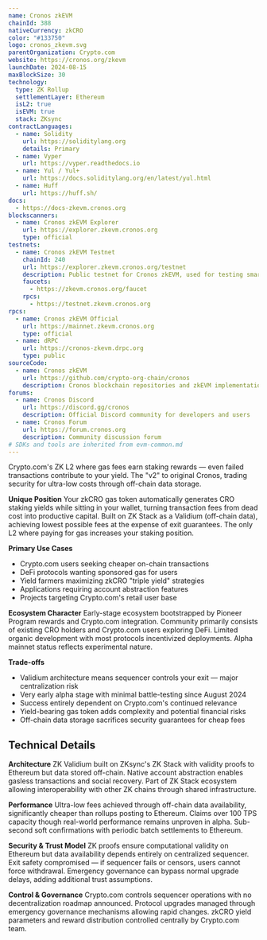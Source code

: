 ```yaml
---
name: Cronos zkEVM
chainId: 388
nativeCurrency: zkCRO
color: "#133750"
logo: cronos_zkevm.svg
parentOrganization: Crypto.com
website: https://cronos.org/zkevm
launchDate: 2024-08-15
maxBlockSize: 30
technology:
  type: ZK Rollup
  settlementLayer: Ethereum
  isL2: true
  isEVM: true
  stack: ZKsync
contractLanguages:
  - name: Solidity
    url: https://soliditylang.org
    details: Primary
  - name: Vyper
    url: https://vyper.readthedocs.io
  - name: Yul / Yul+
    url: https://docs.soliditylang.org/en/latest/yul.html
  - name: Huff
    url: https://huff.sh/
docs:
  - https://docs-zkevm.cronos.org
blockscanners:
  - name: Cronos zkEVM Explorer
    url: https://explorer.zkevm.cronos.org
    type: official
testnets:
  - name: Cronos zkEVM Testnet
    chainId: 240
    url: https://explorer.zkevm.cronos.org/testnet
    description: Public testnet for Cronos zkEVM, used for testing smart contracts and dApps before mainnet deployment.
    faucets:
      - https://zkevm.cronos.org/faucet
    rpcs:
      - https://testnet.zkevm.cronos.org
rpcs:
  - name: Cronos zkEVM Official
    url: https://mainnet.zkevm.cronos.org
    type: official
  - name: dRPC
    url: https://cronos-zkevm.drpc.org
    type: public
sourceCode:
  - name: Cronos zkEVM
    url: https://github.com/crypto-org-chain/cronos
    description: Cronos blockchain repositories and zkEVM implementation
forums:
  - name: Cronos Discord
    url: https://discord.gg/cronos
    description: Official Discord community for developers and users
  - name: Cronos Forum
    url: https://forum.cronos.org
    description: Community discussion forum
# SDKs and tools are inherited from evm-common.md
---
```


Crypto.com's ZK L2 where gas fees earn staking rewards — even failed transactions contribute to your yield. The "v2" to original Cronos, trading security for ultra-low costs through off-chain data storage.

**Unique Position**
Your zkCRO gas token automatically generates CRO staking yields while sitting in your wallet, turning transaction fees from dead cost into productive capital. Built on ZK Stack as a Validium (off-chain data), achieving lowest possible fees at the expense of exit guarantees. The only L2 where paying for gas increases your staking position.

**Primary Use Cases**

- Crypto.com users seeking cheaper on-chain transactions
- DeFi protocols wanting sponsored gas for users
- Yield farmers maximizing zkCRO "triple yield" strategies
- Applications requiring account abstraction features
- Projects targeting Crypto.com's retail user base

**Ecosystem Character**
Early-stage ecosystem bootstrapped by Pioneer Program rewards and Crypto.com integration. Community primarily consists of existing CRO holders and Crypto.com users exploring DeFi. Limited organic development with most protocols incentivized deployments. Alpha mainnet status reflects experimental nature.

**Trade-offs**

- Validium architecture means sequencer controls your exit — major centralization risk
- Very early alpha stage with minimal battle-testing since August 2024
- Success entirely dependent on Crypto.com's continued relevance
- Yield-bearing gas token adds complexity and potential financial risks
- Off-chain data storage sacrifices security guarantees for cheap fees

## Technical Details

**Architecture**
ZK Validium built on ZKsync's ZK Stack with validity proofs to Ethereum but data stored off-chain. Native account abstraction enables gasless transactions and social recovery. Part of ZK Stack ecosystem allowing interoperability with other ZK chains through shared infrastructure.

**Performance**
Ultra-low fees achieved through off-chain data availability, significantly cheaper than rollups posting to Ethereum. Claims over 100 TPS capacity though real-world performance remains unproven in alpha. Sub-second soft confirmations with periodic batch settlements to Ethereum.

**Security & Trust Model**
ZK proofs ensure computational validity on Ethereum but data availability depends entirely on centralized sequencer. Exit safety compromised — if sequencer fails or censors, users cannot force withdrawal. Emergency governance can bypass normal upgrade delays, adding additional trust assumptions.

**Control & Governance**
Crypto.com controls sequencer operations with no decentralization roadmap announced. Protocol upgrades managed through emergency governance mechanisms allowing rapid changes. zkCRO yield parameters and reward distribution controlled centrally by Crypto.com team.
